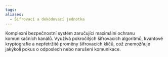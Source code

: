 ```yaml
---
tags: 
aliases:
  - Šifrovací a dekódovací jednotka
---
```

Komplexní bezpečnostní systém zaručující maximální ochranu komunikačních kanálů. Využívá pokročilých šifrovacích algoritmů, kvantové kryptografie a nepřetržité proměny šifrovacích klíčů, což znemožňuje jakýkoli pokus o odposlech nebo narušení komunikace.